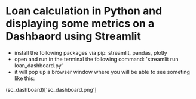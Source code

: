# Loan calculation in Python and displaying some metrics on a Dashbaord using Streamlit

* install the following packages via pip: streamlit, pandas, plotly
* open and run in the terminal the following command: 'streamlit run loan_dashboard.py'
* it will pop up a browser window where you will be able to see someting like this:

(sc_dashboard)['sc_dashboard.png']
